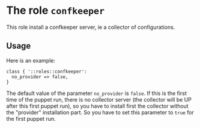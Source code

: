 # The role `confkeeper`

This role install a confkeeper server, ie
a collector of configurations.


## Usage

Here is an example:

```puppet
class { '::roles::confkeeper':
  no_provider => false,
}
```

The default value of the parameter `no_provider` is `false`.
If this is the first time of the puppet run, there is no
collector server (the collector will be UP after this first
puppet run), so you have to install first the collector
without the "provider" installation part. So you have to set
this parameter to `true` for the first puppet run.


